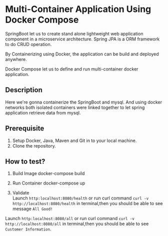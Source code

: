 # Multi-Container Application Using Docker Compose

SpringBoot let us to create stand alone lightweight web application component in a microservice architecture. Spring JPA is a ORM framework to do CRUD operation.

By Containerizing using Docker, the application can be build and deployed anywhere.

Docker Compose let us to define and run multi-container docker application. 

## Description
Here we're gonna containerize the SpringBoot and mysql. And using docker networks both isolated containers were linked together to let spring application retrieve data from mysql.

## Prerequisite
1. Setup Docker, Java, Maven and Git in to your local machine.
2. Clone the repository.

## How to test?

1. Build Image
docker-compose build

2. Run Container
docker-compose up

3. Validate<br>
Launch `http:localhost:8080/health` or run curl command `curl -v http://localhost:8080/health` in terminal,then you should be able to see message `All Good!`

Launch `http:localhost:8080/all` or run curl command `curl -v http://localhost:8080/all` in terminal,then you should be able to see `Customer Information`.
